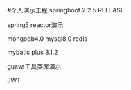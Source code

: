 #个人演示工程
springboot 2.2.5.RELEASE

spring5 reactor演示

mongodb4.0 mysql8.0 redis

mybatis plus 3.1.2

guava工具类库演示

JWT


